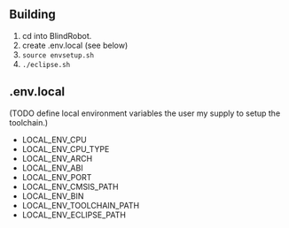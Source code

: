 
## Building

1. cd into BlindRobot.
1. create .env.local (see below)
1. `source envsetup.sh`
1. `./eclipse.sh`

## .env.local

(TODO define local environment variables the user my supply to setup the toolchain.)

* LOCAL_ENV_CPU
* LOCAL_ENV_CPU_TYPE
* LOCAL_ENV_ARCH
* LOCAL_ENV_ABI
* LOCAL_ENV_PORT
* LOCAL_ENV_CMSIS_PATH
* LOCAL_ENV_BIN
* LOCAL_ENV_TOOLCHAIN_PATH
* LOCAL_ENV_ECLIPSE_PATH
